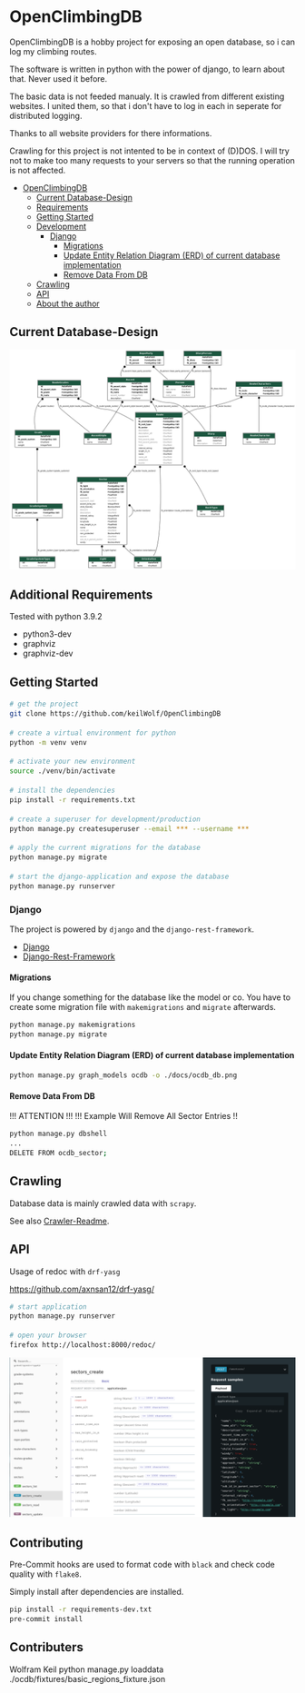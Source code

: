 # OpenClimbingDB

OpenClimbingDB is a hobby project for exposing an open database,
so i can log my climbing routes.

The software is written in python with the power of django, to
learn about that. Never used it before.

The basic data is not feeded manualy. It is crawled from different
existing websites. I united them, so that i don't have to log in
each in seperate for distributed logging.

Thanks to all website providers for there informations.

Crawling for this project is not intented to be in context of (D)DOS.
I will try not to make too many requests to your servers so that the
running operation is not affected.

- [OpenClimbingDB](#openclimbingdb)
  - [Current Database-Design](#current-database-design)
  - [Requirements](#requirements)
  - [Getting Started](#getting-started)
  - [Development](#development)
    - [Django](#django)
      - [Migrations](#migrations)
      - [Update Entity Relation Diagram (ERD) of current database implementation](#update-entity-relation-diagram-erd-of-current-database-implementation)
      - [Remove Data From DB](#remove-data-from-db)
  - [Crawling](#crawling)
  - [API](#api)
  - [About the author](#about-the-author)

## Current Database-Design

![Database-Schema](./docs/ocdb_db.png)

## Additional Requirements

Tested with python 3.9.2

- python3-dev
- graphviz
- graphviz-dev

## Getting Started

```bash
# get the project
git clone https://github.com/keilWolf/OpenClimbingDB

# create a virtual environment for python
python -m venv venv

# activate your new environment
source ./venv/bin/activate

# install the dependencies
pip install -r requirements.txt

# create a superuser for development/production
python manage.py createsuperuser --email *** --username ***

# apply the current migrations for the database
python manage.py migrate

# start the django-application and expose the database
python manage.py runserver
```

### Django

The project is powered by `django` and the `django-rest-framework`.

- [Django](https://www.djangoproject.com/)
- [Django-Rest-Framework](https://www.django-rest-framework.org/)

#### Migrations

If you change something for the database like the model or co. You have to create some migration file with `makemigrations` and `migrate` afterwards.

```bash
python manage.py makemigrations
python manage.py migrate
```

#### Update Entity Relation Diagram (ERD) of current database implementation

```bash
python manage.py graph_models ocdb -o ./docs/ocdb_db.png
```

#### Remove Data From DB

!!! ATTENTION !!!
!!! Example Will Remove All Sector Entries !!

```bash
python manage.py dbshell
...
DELETE FROM ocdb_sector;
```

## Crawling

Database data is mainly crawled data with `scrapy`.

See also [Crawler-Readme](./crawler/README.md).

## API

Usage of redoc with `drf-yasg`

https://github.com/axnsan12/drf-yasg/

```bash
# start application
python manage.py runserver

# open your browser
firefox http://localhost:8000/redoc/
```

![redoc](./docs/redoc.png)

## Contributing

Pre-Commit hooks are used to format code with `black` and check code quality with `flake8`.

Simply install after dependencies are installed.

```bash
pip install -r requirements-dev.txt
pre-commit install
```

## Contributers

Wolfram Keil
python manage.py loaddata ./ocdb/fixtures/basic_regions_fixture.json

